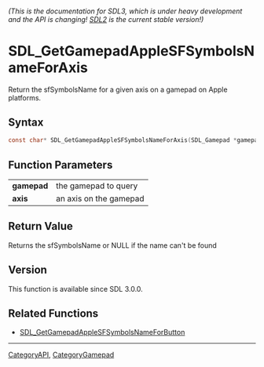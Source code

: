 ###### (This is the documentation for SDL3, which is under heavy development and the API is changing! [SDL2](https://wiki.libsdl.org/SDL2/) is the current stable version!)
# SDL_GetGamepadAppleSFSymbolsNameForAxis

Return the sfSymbolsName for a given axis on a gamepad on Apple platforms.

## Syntax

```c
const char* SDL_GetGamepadAppleSFSymbolsNameForAxis(SDL_Gamepad *gamepad, SDL_GamepadAxis axis);

```

## Function Parameters

|                 |                        |
| --------------- | ---------------------- |
| **gamepad**     | the gamepad to query   |
| **axis**        | an axis on the gamepad |

## Return Value

Returns the sfSymbolsName or NULL if the name can't be found

## Version

This function is available since SDL 3.0.0.

## Related Functions

* [SDL_GetGamepadAppleSFSymbolsNameForButton](SDL_GetGamepadAppleSFSymbolsNameForButton)

----
[CategoryAPI](CategoryAPI), [CategoryGamepad](CategoryGamepad)


